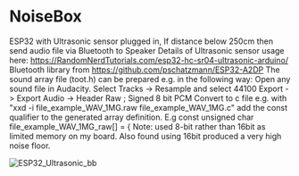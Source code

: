 # NoiseBox
ESP32 with Ultrasonic sensor plugged in,
If distance below 250cm then send audio file via Bluetooth to Speaker
Details of Ultrasonic sensor usage here: https://RandomNerdTutorials.com/esp32-hc-sr04-ultrasonic-arduino/
Bluetooth library from https://github.com/pschatzmann/ESP32-A2DP
The sound array file (toot.h) can be prepared e.g. in the following way:
    Open any sound file in Audacity.
        Select Tracks -> Resample and select 44100
        Export -> Export Audio -> Header Raw ; Signed 8 bit PCM
    Convert to c file e.g. with "xxd -i file_example_WAV_1MG.raw file_example_WAV_1MG.c"
    add the const qualifier to the generated array definition. E.g const unsigned char file_example_WAV_1MG_raw[] = {
    Note: used 8-bit rather than 16bit as limited memory on my board. Also found using 16bit produced a very high noise floor.


![ESP32_Ultrasonic_bb](https://github.com/GSVNoFixedabode/NoiseBox/assets/13099660/6d1c9d3a-d694-4a83-b7d0-27a33b7d80af)

